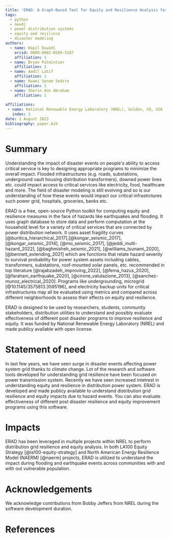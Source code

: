 ```yaml
---
title: 'ERAD: A Graph-Based Tool for Equity and Resilience Analysis for Power Distribution Systems.'
tags:
  - python
  - neo4j
  - power distribution systems
  - equity and resilince
  - disaster modeling
authors:
  - name: Kapil Duwadi
    orcid: 0000-0002-0589-5187
    affiliation: 1
  - name: Bryan Palmintier
    affiliation: 1
  - name: Aadil Latif
    affiliation: 1
  - name: Kwami Senam Sedzro
    affiliation: 1
  - name: Sherin Ann Abraham
    affiliation: 1
  
affiliations:
 - name: National Renewable Energy Laboratory (NREL), Golden, CO, USA
   index: 1
date: 1 August 2023
bibliography: paper.bib
---
```


# Summary

Understanding the impact of disaster events on people's ability to access critical service is key to designing appropriate programs to minimize the overall impact. Flooded infrastructures (e.g. roads, substations, underground vault housing distribution transformers), downed power lines  etc. could impact access to critical services like electricity, food, healthcare and more. The field of disaster modeling is still evolving and so is our understanding of how these events would impact our critical infrastrctures such power grid, hospitals, groceries, banks etc.

ERAD is a free, open-source Python toolkit for computing equity and resilience measures in the face of hazards like earthquakes and flooding. It uses graph database to store data and perform computation at the household level for a variety of critical services that are connected by power distribution network. It uses asset fragility curves [@buritica_hierarchical_2017],[@kongar_seismic_2017], [@kongar_seismic_2014], [@mo_seismic_2017], [@jeddi_multi-hazard_2022], [@baghmisheh_seismic_2021], [@williams_tsunami_2020], [@bennett_extending_2021] which are functions that relate hazard severity to survival probability for power system assets including cables, transformers, substations, roof-mounted solar panels, etc. recommended in top literature [@rajabzadeh_improving_2022], [@fema_hazus_2020], [@farahani_earthquake_2020], [@cirone_valutazione_2013], [@sanchez-munoz_electrical_2020]. Programs like undergrounding, microgrid [@10.1145/3575813.3595196], and electricity backup units for critical infrastructures may all be evaluated using metrics and compared across different neighborhoods to assess their effects on equity and resilience.

ERAD is designed to be used by researchers, students, community stakeholders, distribution utilities to understand and possibly evaluate effectiveness of different post disaster programs to improve resilience and equity. It was funded by National Renewable Energy Laboratory (NREL) and made publicy available with open license.

# Statement of need

In last few years, we have seen surge in disaster events affecting power system grid thanks to climate change. Lot of the research and software tools developed for understanding grid resilience have been focused on power transmission system. Recently we have seen increased intetrest in understanding equity and resilience in distribution power system. ERAD is developed and made publicy available to understand distribution grid resilience and equity impacts due to hazard events. You can also evaluate effectiveness of different post disaster resilience and equity improvement programs using this software.

# Impacts

ERAD has been leveraged in multiple projects within NREL to perform distribution grid resilience and equity analysis. In both LA100 Equity Strategy [@la100-equity-strategy] and North American Energy Resilience Model (NAERM) [@naerm] projects, ERAD is utilized to understand the impact during flooding and earthquake events across communities with and with out vulnerable population.


# Acknowledgements

We acknowledge contributions from Bobby Jeffers from NREL during the software development duration.

# References